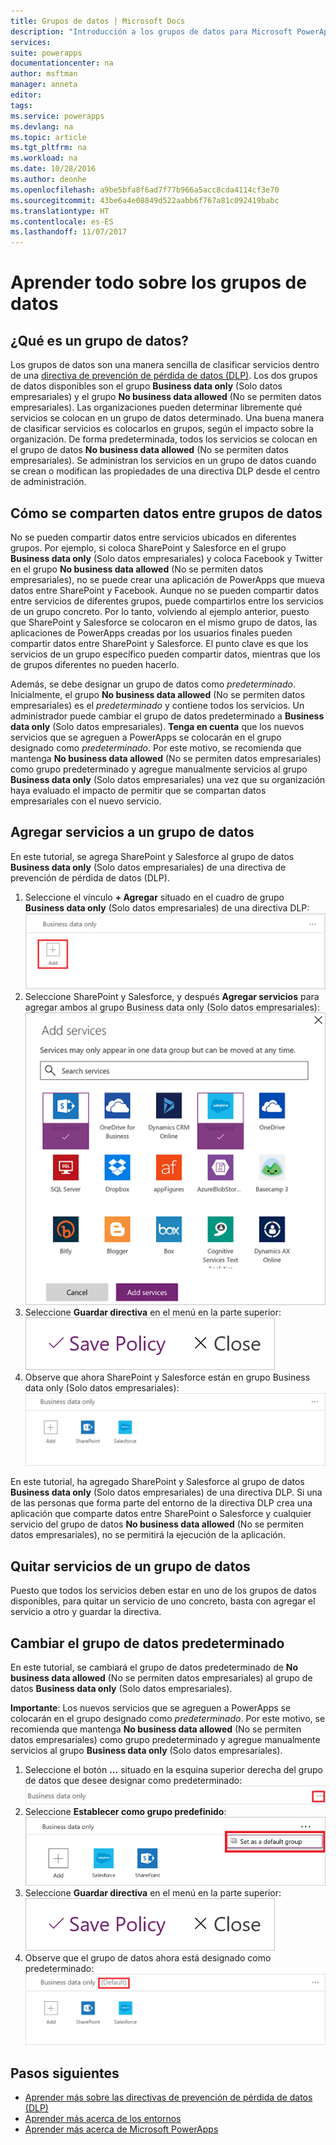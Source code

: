 ```yaml
---
title: Grupos de datos | Microsoft Docs
description: "Introducción a los grupos de datos para Microsoft PowerApps."
services: 
suite: powerapps
documentationcenter: na
author: msftman
manager: anneta
editor: 
tags: 
ms.service: powerapps
ms.devlang: na
ms.topic: article
ms.tgt_pltfrm: na
ms.workload: na
ms.date: 10/28/2016
ms.author: deonhe
ms.openlocfilehash: a9be5bfa8f6ad7f77b966a5acc8cda4114cf3e70
ms.sourcegitcommit: 43be6a4e08849d522aabb6f767a81c092419babc
ms.translationtype: HT
ms.contentlocale: es-ES
ms.lasthandoff: 11/07/2017
---
```

# <a name="learn-all-about-data-groups"></a>Aprender todo sobre los grupos de datos
## <a name="what-is-a-data-group"></a>¿Qué es un grupo de datos?
Los grupos de datos son una manera sencilla de clasificar servicios dentro de una [directiva de prevención de pérdida de datos (DLP)](prevent-data-loss.md). Los dos grupos de datos disponibles son el grupo **Business data only** (Solo datos empresariales) y el grupo **No business data allowed** (No se permiten datos empresariales). Las organizaciones pueden determinar libremente qué servicios se colocan en un grupo de datos determinado. Una buena manera de clasificar servicios es colocarlos en grupos, según el impacto sobre la organización. De forma predeterminada, todos los servicios se colocan en el grupo de datos **No business data allowed** (No se permiten datos empresariales). Se administran los servicios en un grupo de datos cuando se crean o modifican las propiedades de una directiva DLP desde el centro de administración.

## <a name="how-data-is-shared-between-data-groups"></a>Cómo se comparten datos entre grupos de datos
No se pueden compartir datos entre servicios ubicados en diferentes grupos. Por ejemplo, si coloca SharePoint y Salesforce en el grupo **Business data only** (Solo datos empresariales) y coloca Facebook y Twitter en el grupo **No business data allowed** (No se permiten datos empresariales), no se puede crear una aplicación de PowerApps que mueva datos entre SharePoint y Facebook. Aunque no se pueden compartir datos entre servicios de diferentes grupos, puede compartirlos entre los servicios de un grupo concreto. Por lo tanto, volviendo al ejemplo anterior, puesto que SharePoint y Salesforce se colocaron en el mismo grupo de datos, las aplicaciones de PowerApps creadas por los usuarios finales pueden compartir datos entre SharePoint y Salesforce. El punto clave es que los servicios de un grupo específico pueden compartir datos, mientras que los de grupos diferentes no pueden hacerlo.

Además, se debe designar un grupo de datos como *predeterminado*. Inicialmente, el grupo **No business data allowed** (No se permiten datos empresariales) es el *predeterminado* y contiene todos los servicios. Un administrador puede cambiar el grupo de datos predeterminado a **Business data only** (Solo datos empresariales). **Tenga en cuenta** que los nuevos servicios que se agreguen a PowerApps se colocarán en el grupo designado como *predeterminado*. Por este motivo, se recomienda que mantenga **No business data allowed** (No se permiten datos empresariales) como grupo predeterminado y agregue manualmente servicios al grupo **Business data only** (Solo datos empresariales) una vez que su organización haya evaluado el impacto de permitir que se compartan datos empresariales con el nuevo servicio.

## <a name="add-services-to-a-data-group"></a>Agregar servicios a un grupo de datos
En este tutorial, se agrega SharePoint y Salesforce al grupo de datos **Business data only** (Solo datos empresariales) de una directiva de prevención de pérdida de datos (DLP).

1. Seleccione el vínculo **+ Agregar** situado en el cuadro de grupo **Business data only** (Solo datos empresariales) de una directiva DLP:    
   ![Imagen de Agregar](./media/introduction-to-data-groups/add-to-data-group-1.png)  
2. Seleccione SharePoint y Salesforce, y después **Agregar servicios** para agregar ambos al grupo Business data only (Solo datos empresariales):    
   ![Imagen de Agregar servicios](./media/introduction-to-data-groups/add-to-data-group-2.png)  
3. Seleccione **Guardar directiva** en el menú en la parte superior:  
   ![Guardar directiva](./media/introduction-to-data-groups/add-to-data-group-4.png)
4. Observe que ahora SharePoint y Salesforce están en grupo Business data only (Solo datos empresariales):  
   ![grupo de datos empresariales actualizado](./media/introduction-to-data-groups/add-to-data-group-3.png)   

En este tutorial, ha agregado SharePoint y Salesforce al grupo de datos **Business data only** (Solo datos empresariales) de una directiva DLP. Si una de las personas que forma parte del entorno de la directiva DLP crea una aplicación que comparte datos entre SharePoint o Salesforce y cualquier servicio del grupo de datos **No business data allowed** (No se permiten datos empresariales), no se permitirá la ejecución de la aplicación.

## <a name="remove-services-from-a-data-group"></a>Quitar servicios de un grupo de datos
Puesto que todos los servicios deben estar en uno de los grupos de datos disponibles, para quitar un servicio de uno concreto, basta con agregar el servicio a otro y guardar la directiva.  

## <a name="change-the-default-data-group"></a>Cambiar el grupo de datos predeterminado
En este tutorial, se cambiará el grupo de datos predeterminado de **No business data allowed** (No se permiten datos empresariales) al grupo de datos **Business data only** (Solo datos empresariales).  

**Importante**: Los nuevos servicios que se agreguen a PowerApps se colocarán en el grupo designado como *predeterminado*. Por este motivo, se recomienda que mantenga **No business data allowed** (No se permiten datos empresariales) como grupo predeterminado y agregue manualmente servicios al grupo **Business data only** (Solo datos empresariales).

1. Seleccione el botón **...** situado en la esquina superior derecha del grupo de datos que desee designar como predeterminado:    
   ![cambiar de grupo predeterminado](./media/introduction-to-data-groups/default-data-group-0.png)  
2. Seleccione **Establecer como grupo predefinido**:  
   ![cambiar de grupo predeterminado](./media/introduction-to-data-groups/default-data-group-1.png)   
3. Seleccione **Guardar directiva** en el menú en la parte superior:  
   ![cambiar de grupo predeterminado](./media/introduction-to-data-groups/add-to-data-group-4.png)
4. Observe que el grupo de datos ahora está designado como predeterminado:  
   ![cambiar de grupo predeterminado](./media/introduction-to-data-groups/default-data-group-2.png)   

## <a name="next-steps"></a>Pasos siguientes
* [Aprender más sobre las directivas de prevención de pérdida de datos (DLP)](prevent-data-loss.md)
* [Aprender más acerca de los entornos](environments-overview.md)
* [Aprender más acerca de Microsoft PowerApps](getting-started.md)

